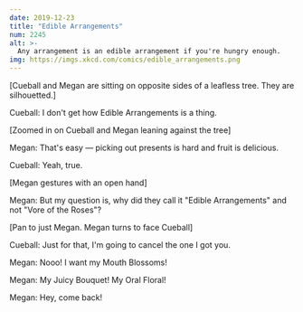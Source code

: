 ```yaml
---
date: 2019-12-23
title: "Edible Arrangements"
num: 2245
alt: >-
  Any arrangement is an edible arrangement if you're hungry enough.
img: https://imgs.xkcd.com/comics/edible_arrangements.png
---
```

[Cueball and Megan are sitting on opposite sides of a leafless tree. They are silhouetted.]

Cueball: I don't get how Edible Arrangements is a thing.

[Zoomed in on Cueball and Megan leaning against the tree]

Megan: That's easy &mdash; picking out presents is hard and fruit is delicious.

Cueball: Yeah, true.

[Megan gestures with an open hand]

Megan: But my question is, why did they call it "Edible Arrangements" and not "Vore of the Roses"?

[Pan to just Megan. Megan turns to face Cueball]

Cueball: Just for that, I'm going to cancel the one I got you.

Megan: Nooo! I want my Mouth Blossoms!

Megan: My Juicy Bouquet! My Oral Floral!

Megan: Hey, come back!